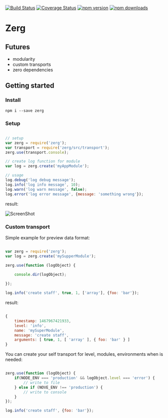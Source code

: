 [![Build Status](https://travis-ci.org/ahiipsa/zerg.svg?branch=master)](https://travis-ci.org/ahiipsa/zerg)
[![Coverage Status](https://coveralls.io/repos/github/ahiipsa/zerg/badge.svg?branch=master)](https://coveralls.io/github/ahiipsa/zerg?branch=master)
[![npm version](https://badge.fury.io/js/zerg.svg)](https://badge.fury.io/js/zerg)
[![npm downloads](https://img.shields.io/npm/dm/zerg.svg)](https://www.npmjs.com/package/zerg)

# Zerg

## Futures

- modularity 
- custom transports
- zero dependencies


## Getting started

### Install

`npm i --save zerg`

### Setup

```js

// setup
var zerg = require('zerg');
var transport = require('zerg/src/transport');
zerg.use(transport.console);

// create log function for module
var log = zerg.create('myAppModule');

// usage
log.debug('log debug message');
log.info('log info message', 10);
log.warn('log warn message', false);
log.error('log error message', {message: 'something wrong'});

```

result:

![ScreenShot](https://raw.github.com/ahiipsa/zerg/master/example/example.png)


### Custom transport


Simple example for preview data format:

```js

var zerg = require('zerg');
var log = zerg.create('mySupperModule');

zerg.use(function (logObject) {

    console.dir(logObject);
    
});

log.info('create staff', true, 1, ['array'], {foo: 'bar'});

```

result:

```js

{
    timestamp: 1467967421933,
    level: 'info',
    name: 'mySuperModule',
    message: 'create staff',
    arguments: [ true, 1, [ 'array' ], { foo: 'bar' } ]
}

```

You can create your self transport for level, modules, environments
when is needed:

```js

zerg.use(function (logObject) {
    if(NODE_ENV === 'production' && logObject.level === 'error') {
        // write to file
    } else if (NOVE_ENV !== 'production') {
        // write to console
    }
});

log.info('create staff', {foo: 'bar'});

```